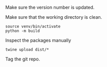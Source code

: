Make sure the version number is updated.

Make sure that the working directory is clean.

    source venv/bin/activate
    python -m build

Inspect the packages manually

    twine upload dist/*

Tag the git repo.